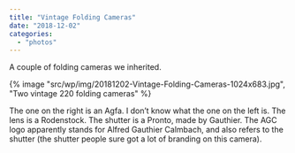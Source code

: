 ```yaml
---
title: "Vintage Folding Cameras"
date: "2018-12-02"
categories: 
  - "photos"
---
```


A couple of folding cameras we inherited.

{% image "src/wp/img/20181202-Vintage-Folding-Cameras-1024x683.jpg", "Two vintage 220 folding cameras" %}

The one on the right is an Agfa.
I don’t know what the one on the left is.
The lens is a Rodenstock.
The shutter is a Pronto, made by Gauthier.
The AGC logo apparently stands for Alfred Gauthier Calmbach, and also refers to the shutter (the shutter people sure got a lot of branding on this camera).
